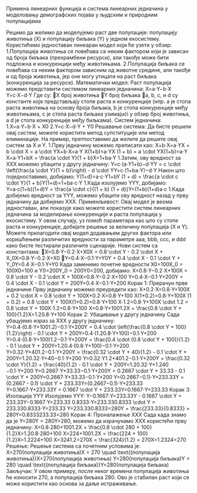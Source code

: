 Примена линеарних функција и система линеарних једначина у моделовању демографских појава у људским и природним популацијама

Рецимо да желимо да моделујемо раст две популације: популацију животиња (X) и популацију биљака (Y) у једном екосистему. Користићемо једноставан линеаран модел који ће узети у обзир:
1.Популација животиња се повећава са неким фактором који је зависан од броја биљака (прехрамбени ресурси), али такође може бити подложна и конкуренцији међу животињама.
2.Популација биљака се повећава са неким фактором зависним од животне средине, али такође и од броја животиња, јер оне могу утицати на раст биљака (конкуренција за ресурсе).
Математички модел:
Раст популација можемо представити системом линеарних једначина:
X=a⋅Y−b⋅X 
Y=c⋅X−d⋅Y
Где су:
X број животиња
Y број биљака
a, b, c, и d су константе које представљају стопе раста и конкуренције (нпр. a је стопа раста животиња на основу броја биљака, b је стопа конкуренције међу животињама, c је стопа раста биљака узимajući у обзир број животиња, а d је стопа конкуренције међу биљкама).
Систем једначина:
1.X=a⋅Y−b⋅X + Х0
2.Y=c⋅X−d⋅Y + Y0
Решавање система:
Да бисте решили овај систем, можете користити метод супституције или метод елиминације. На пример, претпоставимо да желите да решите овај систем за X и Y.
1.Прву једначину можемо преписати као:
X+b⋅X=a⋅YX + b \cdot X = a \cdot YX+b⋅X=a⋅Y X(1+b)=a⋅YX (1 + b) = a \cdot YX(1+b)=a⋅Y X=a⋅Y1+bX = \frac{a \cdot Y}{1 + b}X=1+ba⋅Y​
1.Затим, ову вредност за XXX можемо убацити у другу једначину:
Y=c⋅(a⋅Y1+b)−d⋅YY = c \cdot \left(\frac{a \cdot Y}{1 + b}\right) - d \cdot YY=c⋅(1+ba⋅Y​)−d⋅Y
Након што поједноставимо, добијамо:
Y(1+d)=a⋅c⋅Y1+bY (1 + d) = \frac{a \cdot c \cdot Y}{1 + b}Y(1+d)=1+ba⋅c⋅Y​
1.Када изолујемо YYY, добијамо:
Y=a⋅c(1+b)(1+d)Y = \frac{a \cdot c}{(1 + b) (1 + d)}Y=(1+b)(1+d)a⋅c​
1.Када добијемо вредност за YYY, можемо убацити ову вредност назад у прву једначину да добијемо XXX.
Применљивост:
Овај модел је веома једноставан, али показује како можете користити систем линеарних једначина за моделирање конкуренције и раста популација у екосистему. У овом случају, уз помоћ параметара као што су стопе раста и конкуренције, добијате решење за величину популација (X и Y).
Можете прилагодити овај модел додавањем других фактора или коришћењем различитих вредности за параметре aaa, bbb, ccc, и ddd како бисте тестирали различите сценарије.
Нови систем са константама:
X=0.8⋅Y−0.2⋅X+X0X = 0.8 \cdot Y - 0.2 \cdot X + X_0X=0.8⋅Y−0.2⋅X+X0​
Y=0.4⋅X−0.1⋅Y+Y0Y = 0.4 \cdot X - 0.1 \cdot Y + Y_0Y=0.4⋅X−0.1⋅Y+Y0​
Када заменимо почетне вредности X0=100X_0 = 100X0​=100 и Y0=200Y_0 = 200Y0​=200, добијамо:
X=0.8⋅Y−0.2⋅X+100X = 0.8 \cdot Y - 0.2 \cdot X + 100X=0.8⋅Y−0.2⋅X+100 Y=0.4⋅X−0.1⋅Y+200Y = 0.4 \cdot X - 0.1 \cdot Y + 200Y=0.4⋅X−0.1⋅Y+200
Корак 1: Прерачун прве једначине
Прву једначину можемо преуредити као:
X+0.2⋅X=0.8⋅Y+100X + 0.2 \cdot X = 0.8 \cdot Y + 100X+0.2⋅X=0.8⋅Y+100 X(1+0.2)=0.8⋅Y+100X (1 + 0.2) = 0.8 \cdot Y + 100X(1+0.2)=0.8⋅Y+100 X⋅1.2=0.8⋅Y+100X \cdot 1.2 = 0.8 \cdot Y + 100X⋅1.2=0.8⋅Y+100 X=0.8⋅Y+1001.2X = \frac{0.8 \cdot Y + 100}{1.2}X=1.20.8⋅Y+100​
Корак 2: Убацивање у другу једначину
Сада убацујемо израз за XXX у другу једначину:
Y=0.4⋅(0.8⋅Y+1001.2)−0.1⋅Y+200Y = 0.4 \cdot \left(\frac{0.8 \cdot Y + 100}{1.2}\right) - 0.1 \cdot Y + 200Y=0.4⋅(1.20.8⋅Y+100​)−0.1⋅Y+200 Y=0.4⋅(0.8⋅Y+100)1.2−0.1⋅Y+200Y = \frac{0.4 \cdot (0.8 \cdot Y + 100)}{1.2} - 0.1 \cdot Y + 200Y=1.20.4⋅(0.8⋅Y+100)​−0.1⋅Y+200 Y=0.32⋅Y+401.2−0.1⋅Y+200Y = \frac{0.32 \cdot Y + 40}{1.2} - 0.1 \cdot Y + 200Y=1.20.32⋅Y+40​−0.1⋅Y+200 Y=0.32⋅Y1.2+401.2−0.1⋅Y+200Y = \frac{0.32 \cdot Y}{1.2} + \frac{40}{1.2} - 0.1 \cdot Y + 200Y=1.20.32⋅Y​+1.240​−0.1⋅Y+200 Y=0.2667⋅Y+33.33−0.1⋅Y+200Y = 0.2667 \cdot Y + 33.33 - 0.1 \cdot Y + 200Y=0.2667⋅Y+33.33−0.1⋅Y+200 Y=(0.2667−0.1)⋅Y+233.33Y = (0.2667 - 0.1) \cdot Y + 233.33Y=(0.2667−0.1)⋅Y+233.33 Y=0.1667⋅Y+233.33Y = 0.1667 \cdot Y + 233.33Y=0.1667⋅Y+233.33
Корак 3: Изолација YYY
Изолујемо YYY:
Y−0.1667⋅Y=233.33Y - 0.1667 \cdot Y = 233.33Y−0.1667⋅Y=233.33 0.8333⋅Y=233.330.8333 \cdot Y = 233.330.8333⋅Y=233.33 Y=233.330.8333=280Y = \frac{233.33}{0.8333} = 280Y=0.8333233.33​=280
Корак 4: Проналажење XXX
Сада када знамо да је Y=280Y = 280Y=280, можемо да израчунамо XXX користећи прву једначину:
X=0.8⋅280+1001.2X = \frac{0.8 \cdot 280 + 100}{1.2}X=1.20.8⋅280+100​ X=224+1001.2X = \frac{224 + 100}{1.2}X=1.2224+100​ X=3241.2=270X = \frac{324}{1.2} = 270X=1.2324​=270
Решење:
Решење система са почетним условима је:
X=270(популација животиња)X = 270 \quad \text{(популација животиња)}X=270(популација животиња) Y=280(популација биљака)Y = 280 \quad \text{(популација биљака)}Y=280(популација биљака)
Закључак:
У овом примеру, после неког времена популација животиња ће износити 270, а популација биљака 280. Ово је стабилан раст који се може користити као основа за даље истраживање.
